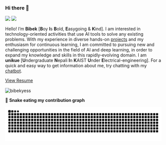 ### Hi there 👋

<!--
**bibekyess/bibekyess** is a ✨ _special_ ✨ repository because its `README.md` (this file) appears on your GitHub profile.

Here are some ideas to get you started:

- 🔭 I’m currently working on ...
- 🌱 I’m currently learning ...
- 👯 I’m looking to collaborate on ...
- 🤔 I’m looking for help with ...
- 💬 Ask me about ...
- 📫 How to reach me: ...
- 😄 Pronouns: ...
- ⚡ Fun fact: ...
-->
<p>
    <a href="mailto:bibekyess@gmail.com"><img src="https://img.shields.io/badge/Email-%23E4405F.svg?&style=for-the-badge&logo=gmail&logoColor=white" height=25></a>
  <a href="https://www.linkedin.com/in/bibek44"><img src="https://img.shields.io/badge/linkedin-%230077B5.svg?&style=for-the-badge&logo=linkedin&logoColor=white" height=25></a>
</p>


Hello! I’m **Bibek** [**B**oy **I**s **B**old, **E**asygoing & **K**ind]. I am interested in technology-oriented activities that use AI tools to solve any existing problems. With my experience in diverse hands-on 
[projects](https://kc-bibek.com.np/porfolio_bibek.pdf) and my enthusiasm for continuous learning, I am committed to pursuing new and challenging opportunities in the field of AI and deep learning, in order to expand my knowledge and skills in this rapidly-evolving domain. I am **unikue** [**U**ndergraduate **N**epali **I**n **K**AIST **U**nder **E**lectrical-engineering]. For a quick and easy way to get information about me, try chatting with my [chatbot](https://bibekbot.streamlit.app).

[View Resume](https://kc-bibek.com.np/Bibek_CV.pdf)

<!-- ![Bibek's github stats](https://github-readme-stats.vercel.app/api?username=bibekyess&count_private=true&show_icons=true&theme=dark)<a href="https://github.com/bibekyess">[![Top Langs](https://github-readme-stats.vercel.app/api/top-langs/?username=bibekyess&layout=compact&theme=dark)](https://github.com/bibekyess)</a> -->

<p><img align="center" src="https://github-readme-streak-stats.herokuapp.com/?user=bibekyess&" alt="bibekyess" /></p>

<!-- 👨 **Profile Stat**
    
<img src="https://visitor-badge.glitch.me/badge?page_id=bibekyess.bibekyess" alt="Visitors Counter">
 -->
🐍 **Snake eating my contribution graph**
<p align="center">
  <img src="https://github.com/bibekyess/bibekyess/raw/output/github-contribution-grid-snake.svg" alt="snake">
</center>
</p>

